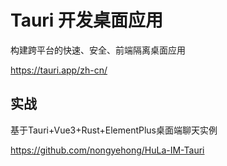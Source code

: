 # Tauri 开发桌面应用 

构建跨平台的快速、安全、前端隔离桌面应用 

https://tauri.app/zh-cn/

## 实战

基于Tauri+Vue3+Rust+ElementPlus桌面端聊天实例

https://github.com/nongyehong/HuLa-IM-Tauri

